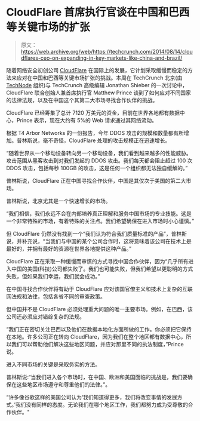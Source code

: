 # CloudFlare 首席执行官谈在中国和巴西等关键市场的扩张 

> 原文：<https://web.archive.org/web/https://techcrunch.com/2014/08/14/cloudflares-ceo-on-expanding-in-key-markets-like-china-and-brazil/>

随着网络安全初创公司 [CloudFlare](https://web.archive.org/web/20221006040824/https://www.cloudflare.com/) 在国际上的发展，它计划采取缓慢而稳定的方法来应对在中国和巴西等关键市场扩张的挑战。本周在 TechCrunch 北京(由 [TechNode](https://web.archive.org/web/20221006040824/http://technode.com/) 组织)与 TechCrunch 高级编辑 Jonathan Shieber 的一次讨论中，CloudFlare 联合创始人兼首席执行官 Matthew Prince 谈到了如何应对不同国家的法律法规，以及在中国这个其第二大市场寻找合作伙伴的挑战。

CloudFlare 已经筹集了总计 7120 万美元的资金，目前在世界各地都有数据中心，Prince 表示，现在大约有 5%的 Web 请求通过其网络流动。

根据 T4 Arbor Networks 的一份报告，今年 DDOS 攻击的规模和数量都有所增加。普林斯说，毫不奇怪，CloudFlare 处理的攻击规模正在迅速增长。

“随着世界从一个移动设备转向另一个移动设备，我们看到越来越多的性能威胁。攻击范围从黑客攻击到对我们发起的 DDOS 攻击。我们每天都会阻止超过 100 次 DDOS 攻击，包括每秒 100GB 的攻击，这是任何一个组织都无法独自缓解的。”

普林斯说，CloudFlare 正在中国寻找合作伙伴，中国是其仅次于美国的第二大市场。

普林斯说，北京尤其是一个快速增长的市场。

“我们相信，我们永远不会在内部培养真正理解和服务中国市场的专业技能。这是一个非常特殊的市场，有着特殊的关注点。我们希望确保在进入市场时小心谨慎。”

但 CloudFlare 仍然没有找到一个“我们认为符合我们质量标准的产品”，普林斯说，并补充说，“当我们与中国的某个公司合作时，这将意味着该公司在技术上是最好的，并拥有最好的资源在世界各地提供这种产品。”

CloudFlare 正在采取一种缓慢而审慎的方式寻找中国合作伙伴，因为“几乎所有进入中国的美国(科技)公司都失败了。我们也可能失败，但我们希望以更聪明的方式失败，但如果我们幸运，我们就会成功。”

在中国寻找合作伙伴将有助于 CloudFlare 应对该国官僚主义和技术上复杂的互联网法规和法律，包括各省不同的审查政策。

但中国并不是 CloudFlare 必须处理重大问题的唯一主要市场。例如，在巴西，该公司还必须应对错综复杂的法规。

“我们正在密切关注巴西以及他们在数据本地化方面所做的工作。你必须把它保持在本地。许多公司正在转向 CloudFlare，因为我们在整个地区都有数据中心，所以我们可以帮助他们解决这些地区问题，并应对那里不同的执法制度，”Prince 说。

进入不同市场的关键是采取务实的方法。

普林斯说:“当我们进入各个市场时，在中国、欧洲和美国面临的挑战是，我们要确保在这些地区市场遵守和尊重他们的法律。”。

“许多像谷歌这样的美国公司认为‘我们知道得更多，我们将改变事情的发展方式。’我们没有同样的态度。无论我们在哪个地区工作，我们都努力成为受尊敬的合作伙伴。"